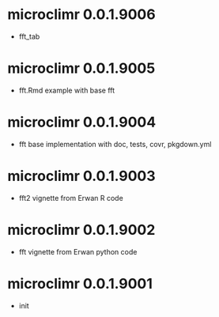 # microclimr 0.0.1.9006

- fft_tab

# microclimr 0.0.1.9005

- fft.Rmd example with base fft

# microclimr 0.0.1.9004

- fft base implementation with doc, tests, covr, pkgdown.yml

# microclimr 0.0.1.9003

- fft2 vignette from Erwan R code

# microclimr 0.0.1.9002

- fft vignette from Erwan python code

# microclimr 0.0.1.9001

- init
